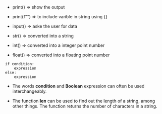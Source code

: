 * print() => show the output

* print(f"") => to include varible in string using {}

* input() => aske the user for data

* str() => converted into a string

* int() => converted into a integer point number

* float() => converted into a floating point number

``` 
if condition:
    expression
else:
    expression
```

* The words **condition** and **Boolean** expression can often be used interchangeably.

* The function **len** can be used to find out the length of a string, among other things. The function returns the number of characters in a string.


